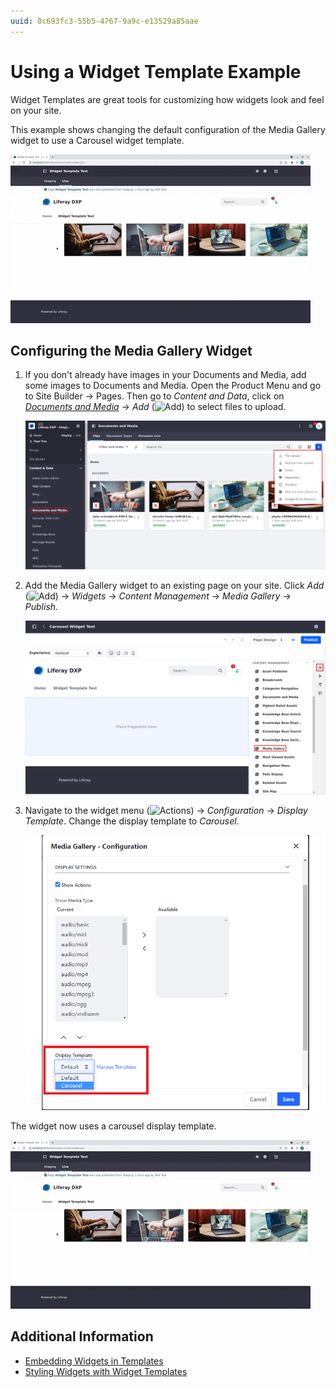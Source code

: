 ```yaml
---
uuid: 0c693fc3-55b5-4767-9a9c-e13529a85aae
---
```

# Using a Widget Template Example

Widget Templates are great tools for customizing how widgets look and feel on your site.

This example shows changing the default configuration of the Media Gallery widget to use a Carousel widget template.

![Add images to the Media Gallery widget to customize your Liferay experience.](./using-a-widget-template-example/images/04.gif)

## Configuring the Media Gallery Widget

1. If you don't already have images in your Documents and Media, add some images to Documents and Media. Open the Product Menu and go to Site Builder &rarr; Pages. Then go to *Content and Data*, click on [*Documents and Media*](../../../../../content-authoring-and-management/documents-and-media/uploading-and-managing/uploading-files.md) &rarr; *Add* (![Add](../../../../images/icon-add.png)) to select files to upload.

    ![Select the files to display in documents and media.](./using-a-widget-template-example/images/01.png)

1. Add the Media Gallery widget to an existing page on your site. Click *Add* (![Add](../../../../images/icon-plus.png)) &rarr; *Widgets* &rarr; *Content Management* &rarr; *Media Gallery* &rarr; *Publish*.

    ![Go to Content and Management in the Widgets section to add the Media Gallery.](./using-a-widget-template-example/images/02.png)

1. Navigate to the widget menu (![Actions](../../../../images/icon-actions.png)) &rarr; *Configuration* &rarr; *Display Template*. Change the display template to *Carousel*.

    ![The Media Gallery configuration screen.](./using-a-widget-template-example/images/03.png)

  The widget now uses a carousel display template.

![The Media Gallery configuration screen shows changing templates.](./using-a-widget-template-example/images/04.gif)

## Additional Information

- [Embedding Widgets in Templates](../../../../../content-authoring-and-management/web-content/web-content-templates/embedding-widgets-in-templates.md)
- [Styling Widgets with Widget Templates](../../../../../site-building/displaying-content/additional-content-display-options/styling-widgets-with-widget-templates.md)
